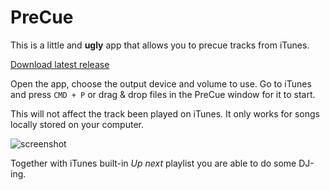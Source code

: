 # PreCue

This is a little and **ugly** app that allows you to precue tracks from iTunes.

[Download latest release](https://github.com/bcardiff/precue/releases/latest)

Open the app, choose the output device and volume to use.
Go to iTunes and press `CMD + P` or drag & drop files in the PreCue window for it to start.

This will not affect the track been played on iTunes.
It only works for songs locally stored on your computer.

![screenshot](https://cloud.githubusercontent.com/assets/459923/14534428/8fcf677e-023f-11e6-83dd-d0da23d4eb0b.png)

Together with iTunes built-in _Up next_ playlist you are able to do some DJ-ing.
